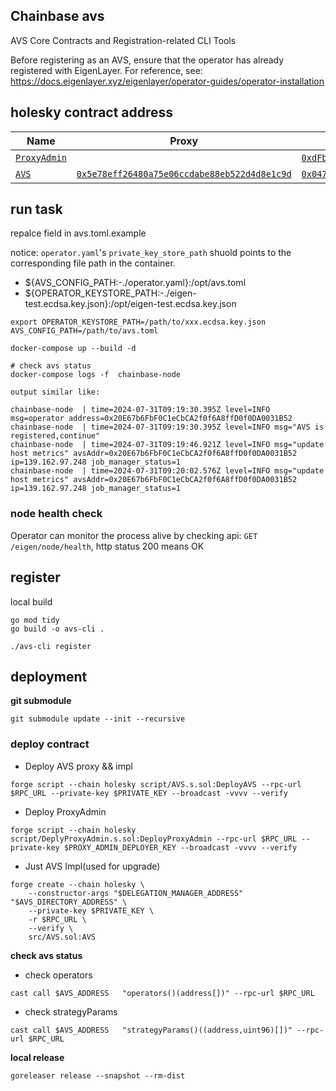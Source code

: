 
## Chainbase avs 

AVS Core Contracts and Registration-related CLI Tools

Before registering as an AVS, ensure that the operator has already registered with EigenLayer. For reference, see: https://docs.eigenlayer.xyz/eigenlayer/operator-guides/operator-installation


## holesky contract address

| Name | Proxy | Implementation | Notes |
| -------- | -------- | -------- | -------- |
| [`ProxyAdmin`](https://github.com/OpenZeppelin/openzeppelin-contracts/blob/master/contracts/proxy/transparent/ProxyAdmin.sol) |  | [`0xdFbD62c5d8C5739852f67F2D7d2148FC5Bf2ce8E`](https://holesky.etherscan.io/address/0xdfbd62c5d8c5739852f67f2d7d2148fc5bf2ce8e) | onwer:0xB3500b9D97C1F26B92f248CACa6906C02b34409A |
| [`AVS`](https://github.com/chainbase-labs/chainbase-avs-contracts/blob/main/src/AVS.sol) |[`0x5e78eff26480a75e06ccdabe88eb522d4d8e1c9d`](https://holesky.etherscan.io/address/0x5e78eff26480a75e06ccdabe88eb522d4d8e1c9d#code) | [`0x0470364dcec9a1da4a011ac23df6f50d9f6da60f`](https://holesky.etherscan.io/address/0x0470364dcec9a1da4a011ac23df6f50d9f6da60f#code) | Proxy: [`TUP@4.7.1`](https://github.com/OpenZeppelin/openzeppelin-contracts/blob/v4.7.1/contracts/proxy/transparent/TransparentUpgradeableProxy.sol) |

## run task

repalce field in avs.toml.example

notice: `operator.yaml`'s `private_key_store_path` shuold points to the corresponding file path in the container.

- ${AVS_CONFIG_PATH:-./operator.yaml}:/opt/avs.toml
- ${OPERATOR_KEYSTORE_PATH:-./eigen-test.ecdsa.key.json}:/opt/eigen-test.ecdsa.key.json

```shell
export OPERATOR_KEYSTORE_PATH=/path/to/xxx.ecdsa.key.json  AVS_CONFIG_PATH=/path/to/avs.toml

docker-compose up --build -d

# check avs status
docker-compose logs -f  chainbase-node

output similar like:

chainbase-node  | time=2024-07-31T09:19:30.395Z level=INFO msg=operator address=0x20E67b6FbF0C1eCbCA2f0f6A8ffD0f0DA0031B52
chainbase-node  | time=2024-07-31T09:19:30.395Z level=INFO msg="AVS is registered,continue"
chainbase-node  | time=2024-07-31T09:19:46.921Z level=INFO msg="update host metrics" avsAddr=0x20E67b6FbF0C1eCbCA2f0f6A8ffD0f0DA0031B52 ip=139.162.97.248 job_manager_status=1
chainbase-node  | time=2024-07-31T09:20:02.576Z level=INFO msg="update host metrics" avsAddr=0x20E67b6FbF0C1eCbCA2f0f6A8ffD0f0DA0031B52 ip=139.162.97.248 job_manager_status=1
```

### node health check

Operator can monitor the process alive by checking api: `GET /eigen/node/health`, http status 200 means OK

## register

local build 
```
go mod tidy 
go build -o avs-cli .

./avs-cli register
```


## deployment
 **git submodule**

`git submodule update --init --recursive`


### deploy contract

- Deploy AVS proxy && impl

`forge script --chain holesky script/AVS.s.sol:DeployAVS --rpc-url $RPC_URL --private-key $PRIVATE_KEY --broadcast -vvvv --verify`

- Deploy ProxyAdmin

`forge script --chain holesky script/DeplyProxyAdmin.s.sol:DeployProxyAdmin --rpc-url $RPC_URL --private-key $PROXY_ADMIN_DEPLOYER_KEY --broadcast -vvvv --verify`

- Just AVS Impl(used for upgrade)

```shell
forge create --chain holesky \
    --constructor-args "$DELEGATION_MANAGER_ADDRESS" "$AVS_DIRECTORY_ADDRESS" \
    --private-key $PRIVATE_KEY \
    -r $RPC_URL \
    --verify \
    src/AVS.sol:AVS
```

**check avs status**

- check operators

`cast call $AVS_ADDRESS   "operators()(address[])" --rpc-url $RPC_URL`


- check strategyParams

`cast call $AVS_ADDRESS   "strategyParams()((address,uint96)[])" --rpc-url $RPC_URL`



**local release**

`goreleaser release --snapshot --rm-dist`


